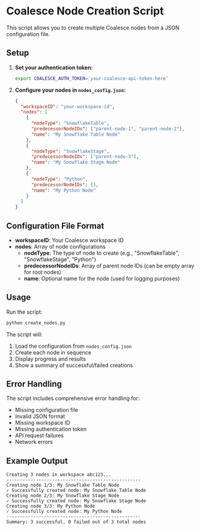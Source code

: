 # Coalesce Node Creation Script

This script allows you to create multiple Coalesce nodes from a JSON configuration file.

## Setup

1. **Set your authentication token:**
   ```bash
   export COALESCE_AUTH_TOKEN='your-coalesce-api-token-here'
   ```

2. **Configure your nodes in `nodes_config.json`:**
   ```json
   {
     "workspaceID": "your-workspace-id",
     "nodes": [
       {
         "nodeType": "SnowflakeTable",
         "predecessorNodeIDs": ["parent-node-1", "parent-node-2"],
         "name": "My Snowflake Table Node"
       },
       {
         "nodeType": "SnowflakeStage",
         "predecessorNodeIDs": ["parent-node-3"],
         "name": "My Snowflake Stage Node"
       },
       {
         "nodeType": "Python",
         "predecessorNodeIDs": [],
         "name": "My Python Node"
       }
     ]
   }
   ```

## Configuration File Format

- **workspaceID**: Your Coalesce workspace ID
- **nodes**: Array of node configurations
  - **nodeType**: The type of node to create (e.g., "SnowflakeTable", "SnowflakeStage", "Python")
  - **predecessorNodeIDs**: Array of parent node IDs (can be empty array for root nodes)
  - **name**: Optional name for the node (used for logging purposes)

## Usage

Run the script:
```bash
python create_nodes.py
```

The script will:
1. Load the configuration from `nodes_config.json`
2. Create each node in sequence
3. Display progress and results
4. Show a summary of successful/failed creations

## Error Handling

The script includes comprehensive error handling for:
- Missing configuration file
- Invalid JSON format
- Missing workspace ID
- Missing authentication token
- API request failures
- Network errors

## Example Output

```
Creating 3 nodes in workspace abc123...
--------------------------------------------------
Creating node 1/3: My Snowflake Table Node
✓ Successfully created node: My Snowflake Table Node
Creating node 2/3: My Snowflake Stage Node
✓ Successfully created node: My Snowflake Stage Node
Creating node 3/3: My Python Node
✓ Successfully created node: My Python Node
--------------------------------------------------
Summary: 3 successful, 0 failed out of 3 total nodes
```
